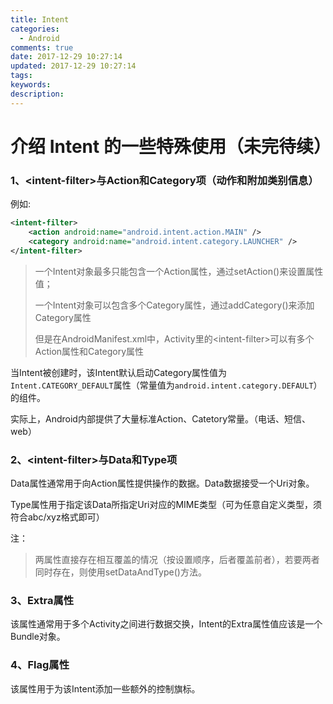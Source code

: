 ```yaml
---
title: Intent
categories:
  - Android
comments: true
date: 2017-12-29 10:27:14
updated: 2017-12-29 10:27:14
tags:
keywords:
description:
---
```


# 介绍 Intent 的一些特殊使用（未完待续）

<!-- more -->

### 1、&lt;intent-filter&gt;与Action和Category项（动作和附加类别信息）

例如:

```xml
<intent-filter>
    <action android:name="android.intent.action.MAIN" />
    <category android:name="android.intent.category.LAUNCHER" />
</intent-filter>
```

> 一个Intent对象最多只能包含一个Action属性，通过setAction()来设置属性值；
>
> 一个Intent对象可以包含多个Category属性，通过addCategory()来添加Category属性
>
> 但是在AndroidManifest.xml中，Activity里的&lt;intent-filter&gt;可以有多个Action属性和Category属性

当Intent被创建时，该Intent默认启动Category属性值为`Intent.CATEGORY_DEFAULT`属性（常量值为`android.intent.category.DEFAULT`）的组件。

实际上，Android内部提供了大量标准Action、Catetory常量。（电话、短信、web）

### 2、&lt;intent-filter&gt;与Data和Type项

Data属性通常用于向Action属性提供操作的数据。Data数据接受一个Uri对象。

Type属性用于指定该Data所指定Uri对应的MIME类型（可为任意自定义类型，须符合abc/xyz格式即可）

注：

> 两属性直接存在相互覆盖的情况（按设置顺序，后者覆盖前者），若要两者同时存在，则使用setDataAndType()方法。

### 3、Extra属性

该属性通常用于多个Activity之间进行数据交换，Intent的Extra属性值应该是一个Bundle对象。

### 4、Flag属性

该属性用于为该Intent添加一些额外的控制旗标。



